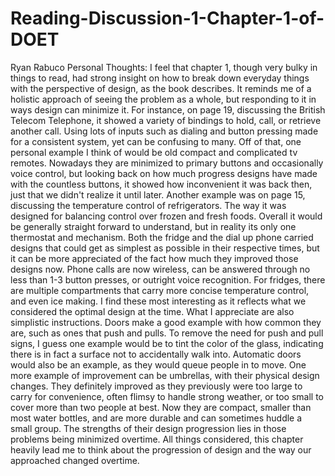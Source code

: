 # Reading-Discussion-1-Chapter-1-of-DOET
Ryan Rabuco
Personal Thoughts:
I feel that chapter 1, though very bulky in things to read, had strong insight on how to break down everyday things with the perspective of design, as the book describes. It reminds me of a holistic approach of seeing the problem as a whole, but responding to it in ways design can minimize it. For instance, on page 19, discussing the British Telecom Telephone, it showed a variety of bindings to hold, call, or retrieve another call. Using lots of inputs such as dialing and button pressing made for a consistent system, yet can be confusing to many. Off of that, one personal example I think of would be old compact and complicated tv remotes. Nowadays they are minimized to primary buttons and occasionally voice control, but looking back on how much progress designs have made with the countless buttons, it showed how inconvenient it was back then, just that we didn't realize it until later. Another example was on page 15, discussing the temperature control of refrigerators. The way it was designed for balancing control over frozen and fresh foods. Overall it would be generally straight forward to understand, but in reality its only one thermostat and mechanism. Both the fridge and the dial up phone carried designs that could get as simplest as possible in their respective times, but it can be more appreciated of the fact how much they improved those designs now. Phone calls are now wireless, can be answered through no less than 1-3 button presses, or outright voice recognition. For fridges, there are multiple compartments that carry more concise temperature control, and even ice making. I find these most interesting as it reflects what we considered the optimal design at the time. What I appreciate are also simplistic instructions. Doors make a good example with how common they are, such as ones that push and pulls. To remove the need for push and pull signs, I guess one example would be to tint the color of the glass, indicating there is in fact a surface not to accidentally walk into. Automatic doors would also be an example, as they would queue people in to move. One more example of improvement can be umbrellas, with their physical design changes. They definitely improved as they previously were too large to carry for convenience, often flimsy to handle strong weather, or too small to cover more than two people at best. Now they are compact, smaller than most water bottles, and are more durable and can sometimes huddle a small group. The strengths of their design progression lies in those problems being minimized overtime. All things considered, this chapter heavily lead me to think about the progression of design and the way our approached changed overtime.
